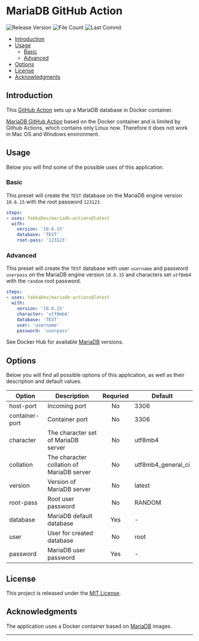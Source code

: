# MariaDB GitHub Action
![Release Version](https://img.shields.io/endpoint?url=https://gist.githubusercontent.com/YakkaDev/cbc0fc3d1258e0bc92c749fb5fbc0860/raw/git-latest-release.json)
![File Count](https://img.shields.io/endpoint?url=https://gist.githubusercontent.com/YakkaDev/cbc0fc3d1258e0bc92c749fb5fbc0860/raw/git-file-count.json)
![Last Commit](https://img.shields.io/endpoint?url=https://gist.githubusercontent.com/YakkaDev/cbc0fc3d1258e0bc92c749fb5fbc0860/raw/git-last-commit-date.json)

- [Introduction](#introduction)
- [Usage](#usage)
  - [Basic](#basic)
  - [Advanced](#advanced)
- [Options](#options)
- [License](#license)
- [Acknowledgments](#acknowledgments)

## Introduction
This [GitHub Action](https://github.com/features/actions) sets up a MariaDB database in Docker container.

[MariaDB GitHub Action](https://github.com/YakkaDev/mariadb-actions) based on the Docker container and is limited by Github Actions, which contains only Linux now. Therefore it does not work in Mac OS and Windows environment.

## Usage
Below you will find some of the possible uses of this application.

### Basic
This preset will create the `TEST` database on the MariaDB engine version `10.6.15` with the root password `123123`.
```yml
steps:
- uses: YakkaDev/mariadb-actions@latest
  with:
    version: '10.6.15'
    database: 'TEST'
    root-pass: '123123'
```

### Advanced
This preset will create the `TEST` database with user `username` and password `userpass` on the MariaDB engine version `10.6.15` and characters set `utf8mb4` with the `random` root password.
```yml
steps:
- uses: YakkaDev/mariadb-actions@latest
  with:
    version: '10.6.15'
    character: 'utf8mb4'
    database: 'TEST'
    user: 'username'
    password: 'userpass'
```

See Docker Hub for available [MariaDB](https://hub.docker.com/_/mariadb) versions.

## Options
Below you will find all possible options of this application, as well as their description and default values.

| Option         | Description                               | Requried | Default            |
|----------------|-------------------------------------------|:--------:|--------------------|
| host-port      | Incoming port                             | No       | 3306               |
| container-port | Сontainer port                            | No       | 3306               |
| character      | The character set of MariaDB server       | No       | utf8mb4            |
| collation      | The character collation of MariaDB server | No       | utf8mb4_general_ci |
| version        | Version of MariaDB server                 | No       | latest             |
| root-pass      | Root user password                        | No       | RANDOM             |
| database       | MariaDB default database                  | Yes      | -                  |
| user           | User for created database                 | No       | root               |
| password       | MariaDB user password                     | Yes      | -                  |

## License
This project is released under the [MIT License](https://github.com/YakkaDev/mariadb-actions/LICENSE).

## Acknowledgments
The application uses a Docker container based on [MariaDB](https://mariadb.org/) images.

---

